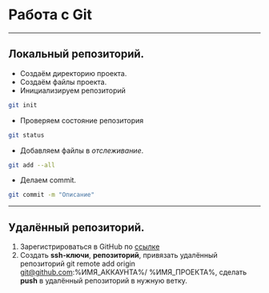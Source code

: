 # Работа с Git
---
## Локальный репозиторий.
* Создаём директорию проекта.
* Создаём файлы проекта.
* Инициализируем репозиторий
```bash
git init
```
* Проверяем состояние репозитория
```bash
git status
```
* Добавляем файлы в _отслеживание_.
```bash
git add --all
```
* Делаем commit.
```bash
git commit -m "Описание"
```
---
## Удалённый репозиторий.
1. Зарегистрироваться в GitHub по [ссылке](https://github.com/ "Главная страница gh.")
2. Создать **ssh-ключи**, __репозиторий__, 
привязать удалённый репозиторий git remote add origin git@github.com:%ИМЯ_АККАУНТА%/
%ИМЯ_ПРОЕКТА%, сделать **push** в удалённый репозиторий в нужную ветку.
